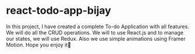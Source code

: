 # react-todo-app-bijay
In this project, I have created a complete To-do Application with all features. We will do all the CRUD operations. We will to use React.js and to manage our states, we will use Redux. Also we use simple animations using Framer Motion. Hope you enjoy it🤞
